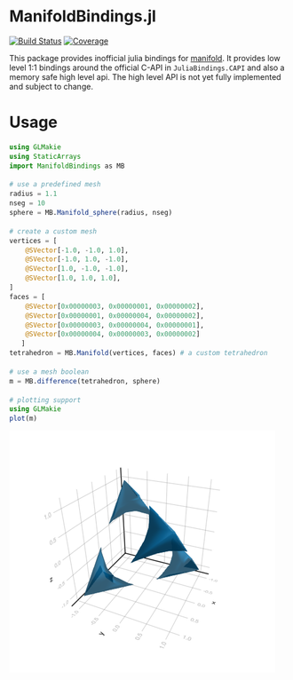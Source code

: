 # ManifoldBindings.jl

[![Build Status](https://github.com/jw3126/ManifoldBindings.jl/actions/workflows/CI.yml/badge.svg?branch=main)](https://github.com/jw3126/ManifoldBindings.jl/actions/workflows/CI.yml?query=branch%3Amain)
[![Coverage](https://codecov.io/gh/jw3126/ManifoldBindings.jl/branch/main/graph/badge.svg)](https://codecov.io/gh/jw3126/ManifoldBindings.jl)

This package provides inofficial julia bindings for [manifold](https://github.com/elalish/manifold).
It provides low level 1:1 bindings around the official C-API in `JuliaBindings.CAPI` and
also a memory safe high level api. The high level API is not yet fully implemented 
and subject to change.

# Usage
```julia
using GLMakie
using StaticArrays
import ManifoldBindings as MB

# use a predefined mesh
radius = 1.1
nseg = 10
sphere = MB.Manifold_sphere(radius, nseg)

# create a custom mesh
vertices = [
    @SVector[-1.0, -1.0, 1.0],
    @SVector[-1.0, 1.0, -1.0],
    @SVector[1.0, -1.0, -1.0],
    @SVector[1.0, 1.0, 1.0],
]
faces = [
    @SVector[0x00000003, 0x00000001, 0x00000002], 
    @SVector[0x00000001, 0x00000004, 0x00000002], 
    @SVector[0x00000003, 0x00000004, 0x00000001], 
    @SVector[0x00000004, 0x00000003, 0x00000002]
   ]
tetrahedron = MB.Manifold(vertices, faces) # a custom tetrahedron

# use a mesh boolean
m = MB.difference(tetrahedron, sphere)

# plotting support
using GLMakie
plot(m)
```
![difference.png](resources/difference.png)
